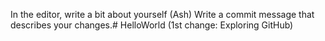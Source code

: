 In the editor, write a bit about yourself (Ash)
Write a commit message that describes your changes.# HelloWorld (1st change: Exploring GitHub)

